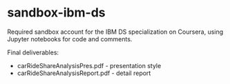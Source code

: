 # sandbox-ibm-ds

Required sandbox account for the IBM DS specialization on Coursera, using Jupyter notebooks for code and comments.

Final deliverables:
* carRideShareAnalysisPres.pdf - presentation style
* carRideShareAnalysisReport.pdf - detail report

